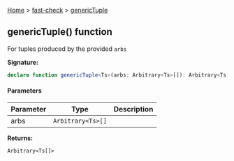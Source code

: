 [Home](/) &gt; [fast-check](../fast-check.md) &gt; [genericTuple](genericTuple_1.md)

## genericTuple() function

For tuples produced by the provided `arbs`

<b>Signature:</b>

```typescript
declare function genericTuple<Ts>(arbs: Arbitrary<Ts>[]): Arbitrary<Ts[]>;
```

#### Parameters

|  Parameter | Type | Description |
|  --- | --- | --- |
|  arbs | <code>Arbitrary&lt;Ts&gt;[]</code> |  |

<b>Returns:</b>

`Arbitrary<Ts[]>`

